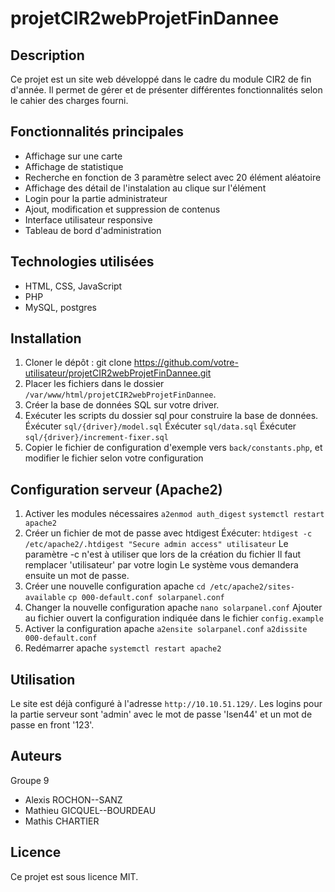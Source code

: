 # projetCIR2webProjetFinDannee
## Description

Ce projet est un site web développé dans le cadre du module CIR2 de fin d'année. Il permet de gérer et de présenter différentes fonctionnalités selon le cahier des charges fourni.

## Fonctionnalités principales

- Affichage sur une carte
- Affichage de statistique
- Recherche en fonction de 3 paramètre select avec 20 élément aléatoire
- Affichage des détail de l'instalation au clique sur l'élément
- Login pour la partie administrateur
- Ajout, modification et suppression de contenus
- Interface utilisateur responsive
- Tableau de bord d'administration

## Technologies utilisées

- HTML, CSS, JavaScript
- PHP
- MySQL, postgres

## Installation

1. Cloner le dépôt :
    git clone https://github.com/votre-utilisateur/projetCIR2webProjetFinDannee.git
2. Placer les fichiers dans le dossier `/var/www/html/projetCIR2webProjetFinDannee`.
3. Créer la base de données SQL sur votre driver.
4. Exécuter les scripts du dossier sql pour construire la base de données.
    Éxécuter `sql/{driver}/model.sql`
    Éxécuter `sql/data.sql`
    Éxécuter `sql/{driver}/increment-fixer.sql`
5. Copier le fichier de configuration d'exemple vers `back/constants.php`, et modifier le fichier selon votre configuration

## Configuration serveur (Apache2)
1. Activer les modules nécessaires
    `a2enmod auth_digest`
    `systemctl restart apache2`
2. Créer un fichier de mot de passe avec htdigest
    Éxécuter: `htdigest -c /etc/apache2/.htdigest "Secure admin access" utilisateur`
    Le paramètre -c n'est à utiliser que lors de la création du fichier
    Il faut remplacer 'utilisateur' par votre login
    Le système vous demandera ensuite un mot de passe.
3. Créer une nouvelle configuration apache
    `cd /etc/apache2/sites-available`
    `cp 000-default.conf solarpanel.conf`
4. Changer la nouvelle configuration apache
    `nano solarpanel.conf`
    Ajouter au fichier ouvert la configuration indiquée dans le fichier `config.example`
5. Activer la configuration apache
    `a2ensite solarpanel.conf`
    `a2dissite 000-default.conf`
6. Redémarrer apache
    `systemctl restart apache2`

## Utilisation

Le site est déjà configuré à l'adresse `http://10.10.51.129/`. Les logins pour la partie serveur sont 'admin' avec le mot de passe 'Isen44' et un mot de passe en front '123'.

## Auteurs

Groupe 9
- Alexis ROCHON--SANZ
- Mathieu GICQUEL--BOURDEAU
- Mathis CHARTIER

## Licence

Ce projet est sous licence MIT.